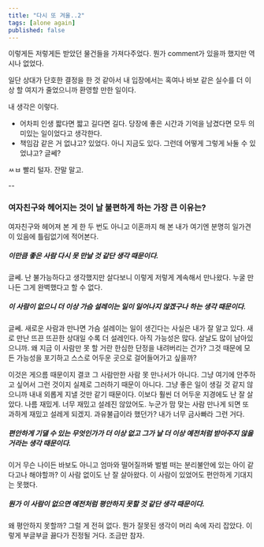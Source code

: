 ```yaml
---
title: "다시 또 겨울..2"
tags: [alone again]
published: false
---
```


이렇게든 저렇게든 받았던 물건들을 가져다주었다. 뭔가 comment가 있을까 했지만 역시나 없었다.

일단 상대가 단호한 결정을 한 것 같아서 내 입장에서는 혹여나 바보 같은 실수를 더 이상 할 여지가 줄었으니까 환영할 만한 일이다.

내 생각은 이렇다.

- 어차피 인생 짧다면 짧고 길다면 길다. 당장에 좋은 시간과 기억을 남겼다면 모두 의미있는 일이었다고 생각한다.
- 책임감 같은 거 없냐고? 있었다. 아니 지금도 있다. 그런데 어떻게 그렇게 놔둘 수 있었냐고? 글쎄?

ㅆㅂ 빨리 털자. 잔말 말고.

--

### 여자친구와 헤어지는 것이 날 불편하게 하는 가장 큰 이유는?

여자친구와 헤어져 본 게 한 두 번도 아니고 이혼까지 해 본 내가 여기엔 분명히 일가견이 있음에 틀림없기에 적어본다.

##### 이만큼 좋은 사람 다시 못 만날 것 같단 생각 때문이다.

글쎄. 난 불가능하다고 생각했지만 살다보니 이렇게 저렇게 계속해서 만나왔다. 누굴 만나든 그게 완벽했다고 할 수 없다. 

##### 이 사람이 없으니 더 이상 가슴 설레이는 일이 일어나지 않겠구나 하는 생각 때문이다.

글쎄. 새로운 사람과 만나면 가슴 설레이는 일이 생긴다는 사실은 내가 잘 알고 있다. 새로 만난 뜨끈 뜨끈한 상대일 수록 더 설레인다. 아직 가능성은 많다. 살날도 많이 남아있으니까. 왜 지금 이 사람만 못 할 거란 한심한 단정을 내려버리는 건가? 그것 때문에 모든 가능성을 포기하고 스스로 어두운 곳으로 걸어들어가고 싶을까?

이것은 게으름 때문이지 결코 그 사람만한 사람 못 만나서가 아니다. 그냥 여기에 안주하고 싶어서 그런 것이지 실제로 그러하기 때문이 아니다. 그냥 좋은 일이 생길 것 같지 않으니까 내내 외롭게 지낼 것만 같기 때문이다. 이보다 훨씬 더 어두운 지경에도 난 잘 살았다. 나름 재밌게. 너무 재밌고 설레진 않았어도. 누군가 맘 맞는 사람 만나게 되면 또 과하게 재밌고 설레게 되겠지. 과유불급이라 했던가? 내가 너무 금사빠라 그런 거다.

##### 편안하게 기댈 수 있는 무엇인가가 더 이상 없고 그가 날 더 이상 예전처럼 받아주지 않을 거라는 생각 때문이다.

이거 무슨 나이든 바보도 아니고 엄마와 떨어질까봐 벌벌 떠는 분리불안에 있는 아이 같다고나 해야할까? 이 사람 없이도 난 잘 살아왔다. 이 사람이 있었어도 편안하게 기대지 는 못했다. 

##### 뭔가 이 사람이 없으면 예전처럼 평안하지 못할 것 같단 생각 때문이다.

왜 평안하지 못할까? 그럴 게 전혀 없다. 뭔가 잘못된 생각이 머리 속에 자리 잡았다. 이렇게 부글부글 끓다가 진정될 거다. 조금만 참자.

